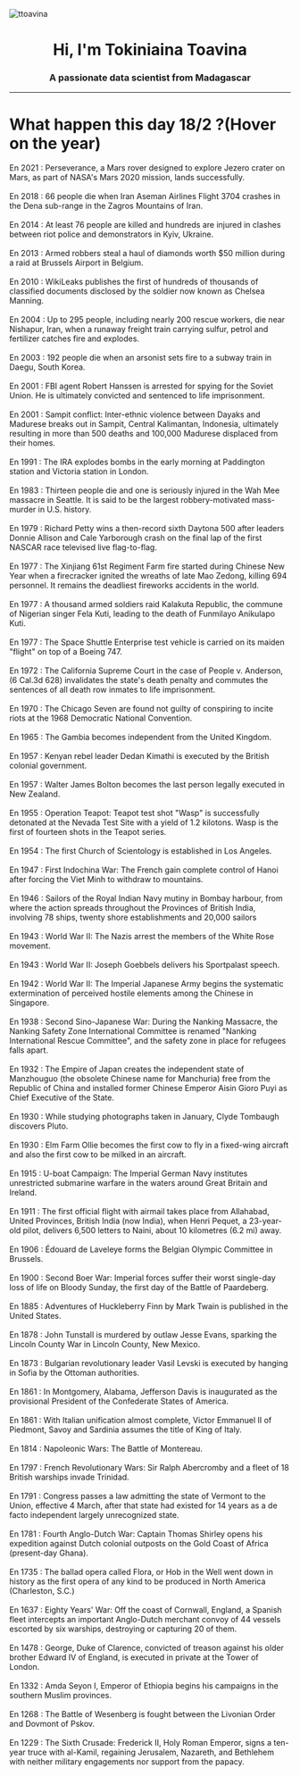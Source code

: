 
<p align="left"> <img src="https://komarev.com/ghpvc/?username=ttoavina&label=Profile%20views&color=0e75b6&style=flat" alt="ttoavina" /> </p>
<h1 align="center">Hi, I'm Tokiniaina Toavina</h1>
<h3 align="center">A passionate data scientist from Madagascar</h3>
    
<hr/>
<h1> What happen this day 18/2 ?(Hover on the year)</h1>

En 2021 : Perseverance, a Mars rover designed to explore Jezero crater on Mars, as part of NASA's Mars 2020 mission, lands successfully.
<br/><br/>
En 2018 : 66 people die when Iran Aseman Airlines Flight 3704 crashes in the Dena sub-range in the Zagros Mountains of Iran.
<br/><br/>
En 2014 : At least 76 people are killed and hundreds are injured in clashes between riot police and demonstrators in Kyiv, Ukraine.
<br/><br/>
En 2013 : Armed robbers steal a haul of diamonds worth $50 million during a raid at Brussels Airport in Belgium.
<br/><br/>
En 2010 : WikiLeaks publishes the first of hundreds of thousands of classified documents disclosed by the soldier now known as Chelsea Manning.
<br/><br/>
En 2004 : Up to 295 people, including nearly 200 rescue workers, die near Nishapur, Iran, when a runaway freight train carrying sulfur, petrol and fertilizer catches fire and explodes.
<br/><br/>
En 2003 : 192 people die when an arsonist sets fire to a subway train in Daegu, South Korea.
<br/><br/>
En 2001 : FBI agent Robert Hanssen is arrested for spying for the Soviet Union. He is ultimately convicted and sentenced to life imprisonment.
<br/><br/>
En 2001 : Sampit conflict: Inter-ethnic violence between Dayaks and Madurese breaks out in Sampit, Central Kalimantan, Indonesia, ultimately resulting in more than 500 deaths and 100,000 Madurese displaced from their homes.
<br/><br/>
En 1991 : The IRA explodes bombs in the early morning at Paddington station and Victoria station in London.
<br/><br/>
En 1983 : Thirteen people die and one is seriously injured in the Wah Mee massacre in Seattle. It is said to be the largest robbery-motivated mass-murder in U.S. history.
<br/><br/>
En 1979 : Richard Petty wins a then-record sixth Daytona 500 after leaders Donnie Allison and Cale Yarborough crash on the final lap of the first NASCAR race televised live flag-to-flag.
<br/><br/>
En 1977 : The Xinjiang 61st Regiment Farm fire started during Chinese New Year when a firecracker ignited the wreaths of late Mao Zedong, killing 694 personnel. It remains the deadliest fireworks accidents in the world.
<br/><br/>
En 1977 : A thousand armed soldiers raid Kalakuta Republic, the commune of Nigerian singer Fela Kuti, leading to the death of Funmilayo Anikulapo Kuti.
<br/><br/>
En 1977 : The Space Shuttle Enterprise test vehicle is carried on its maiden "flight" on top of a Boeing 747.
<br/><br/>
En 1972 : The California Supreme Court in the case of People v. Anderson, (6 Cal.3d 628) invalidates the state's death penalty and commutes the sentences of all death row inmates to life imprisonment.
<br/><br/>
En 1970 : The Chicago Seven are found not guilty of conspiring to incite riots at the 1968 Democratic National Convention.
<br/><br/>
En 1965 : The Gambia becomes independent from the United Kingdom.
<br/><br/>
En 1957 : Kenyan rebel leader Dedan Kimathi is executed by the British colonial government.
<br/><br/>
En 1957 : Walter James Bolton becomes the last person legally executed in New Zealand.
<br/><br/>
En 1955 : Operation Teapot: Teapot test shot "Wasp" is successfully detonated at the Nevada Test Site with a yield of 1.2 kilotons.  Wasp is the first of fourteen shots in the Teapot series.
<br/><br/>
En 1954 : The first Church of Scientology is established in Los Angeles.
<br/><br/>
En 1947 : First Indochina War: The French gain complete control of Hanoi after forcing the Viet Minh to withdraw to mountains.
<br/><br/>
En 1946 : Sailors of the Royal Indian Navy mutiny in Bombay harbour, from where the action spreads throughout the Provinces of British India, involving 78 ships, twenty shore establishments and 20,000 sailors
<br/><br/>
En 1943 : World War II: The Nazis arrest the members of the White Rose movement.
<br/><br/>
En 1943 : World War II: Joseph Goebbels delivers his Sportpalast speech.
<br/><br/>
En 1942 : World War II: The Imperial Japanese Army begins the systematic extermination of perceived hostile elements among the Chinese in Singapore.
<br/><br/>
En 1938 : Second Sino-Japanese War: During the Nanking Massacre, the Nanking Safety Zone International Committee is renamed "Nanking International Rescue Committee", and the safety zone in place for refugees falls apart.
<br/><br/>
En 1932 : The Empire of Japan creates the independent state of Manzhouguo (the obsolete Chinese name for Manchuria) free from the Republic of China and installed former Chinese Emperor Aisin Gioro Puyi as Chief Executive of the State.
<br/><br/>
En 1930 : While studying photographs taken in January, Clyde Tombaugh discovers Pluto.
<br/><br/>
En 1930 : Elm Farm Ollie becomes the first cow to fly in a fixed-wing aircraft and also the first cow to be milked in an aircraft.
<br/><br/>
En 1915 : U-boat Campaign: The Imperial German Navy institutes unrestricted submarine warfare in the waters around Great Britain and Ireland.
<br/><br/>
En 1911 : The first official flight with airmail takes place from Allahabad, United Provinces, British India (now India), when Henri Pequet, a 23-year-old pilot, delivers 6,500 letters to Naini, about 10 kilometres (6.2 mi) away.
<br/><br/>
En 1906 : Édouard de Laveleye forms the Belgian Olympic Committee in Brussels.
<br/><br/>
En 1900 : Second Boer War: Imperial forces suffer their worst single-day loss of life on Bloody Sunday, the first day of the Battle of Paardeberg.
<br/><br/>
En 1885 : Adventures of Huckleberry Finn by Mark Twain is published in the United States.
<br/><br/>
En 1878 : John Tunstall is murdered by outlaw Jesse Evans, sparking the Lincoln County War in Lincoln County, New Mexico.
<br/><br/>
En 1873 : Bulgarian revolutionary leader Vasil Levski is executed by hanging in Sofia by the Ottoman authorities.
<br/><br/>
En 1861 : In Montgomery, Alabama, Jefferson Davis is inaugurated as the provisional President of the Confederate States of America.
<br/><br/>
En 1861 : With Italian unification almost complete, Victor Emmanuel II of Piedmont, Savoy and Sardinia assumes the title of King of Italy.
<br/><br/>
En 1814 : Napoleonic Wars: The Battle of Montereau.
<br/><br/>
En 1797 : French Revolutionary Wars: Sir Ralph Abercromby and a fleet of 18 British warships invade Trinidad.
<br/><br/>
En 1791 : Congress passes a law admitting the state of Vermont to the Union, effective 4 March, after that state had existed for 14 years as a de facto independent largely unrecognized state.
<br/><br/>
En 1781 : Fourth Anglo-Dutch War: Captain Thomas Shirley opens his expedition against Dutch colonial outposts on the Gold Coast of Africa (present-day Ghana).
<br/><br/>
En 1735 : The ballad opera called Flora, or Hob in the Well went down in history as the first opera of any kind to be produced in North America (Charleston, S.C.)
<br/><br/>
En 1637 : Eighty Years' War: Off the coast of Cornwall, England, a Spanish fleet intercepts an important Anglo-Dutch merchant convoy of 44 vessels escorted by six warships, destroying or capturing 20 of them.
<br/><br/>
En 1478 : George, Duke of Clarence, convicted of treason against his older brother Edward IV of England, is executed in private at the Tower of London.
<br/><br/>
En 1332 : Amda Seyon I, Emperor of Ethiopia begins his campaigns in the southern Muslim provinces.
<br/><br/>
En 1268 : The Battle of Wesenberg is fought between the Livonian Order and Dovmont of Pskov.
<br/><br/>
En 1229 : The Sixth Crusade: Frederick II, Holy Roman Emperor, signs a ten-year truce with al-Kamil, regaining Jerusalem, Nazareth, and Bethlehem with neither military engagements nor support from the papacy.
<br/><br/>
